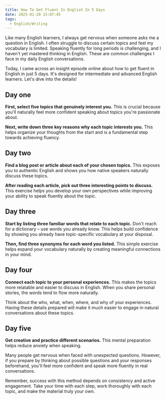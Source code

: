 ```yaml
---
title: How To Get Fluent In English In 5 Days
date: 2025-01-20 15:07:45
tags: 
  - English/Writing
---
```


Like many English learners, I always get nervous when someone asks me a question in English. I often struggle to discuss certain topics and feel my vocabulary is limited. Speaking fluently for long periods is challenging, and I haven't yet mastered thinking in English. These are common challenges I face in my daily English conversations.

Today, I came across an insight episode online about how to get fluent in English in just 5 days. It's designed for intermediate and advanced English learners. Let's dive into the details!

## Day one

**First, select five topics that genuinely interest you.** This is crucial because you'll naturally feel more confident speaking about topics you're passionate about.

**Next, write down three key reasons why each topic interests you.** This helps organize your thoughts from the start and is a fundamental step towards achieving fluency.

## Day two

**Find a blog post or article about each of your chosen topics.** This exposes you to authentic English and shows you how native speakers naturally discuss these topics.

**After reading each article, pick out three interesting points to discuss.** This exercise helps you develop your own perspectives while improving your ability to speak fluently about the topic.

## Day three

**Start by listing three familiar words that relate to each topic.** Don't reach for a dictionary – use words you already know. This helps build confidence by showing you already have topic-specific vocabulary at your disposal.

**Then, find three synonyms for each word you listed.** This simple exercise helps expand your vocabulary naturally by creating meaningful connections in your mind.

## Day four

**Connect each topic to your personal experiences.** This makes the topics more relatable and easier to discuss in English. When you share personal stories, the words tend to flow more naturally.

Think about the who, what, when, where, and why of your experiences. Having these details prepared will make it much easier to engage in natural conversations about these topics.

## Day five

**Get creative and practice different scenarios.** This mental preparation helps reduce anxiety when speaking.

Many people get nervous when faced with unexpected questions. However, if you prepare by thinking about possible questions and your responses beforehand, you'll feel more confident and speak more fluently in real conversations.

Remember, success with this method depends on consistency and active engagement. Take your time with each step, work thoroughly with each topic, and make the material truly your own.
